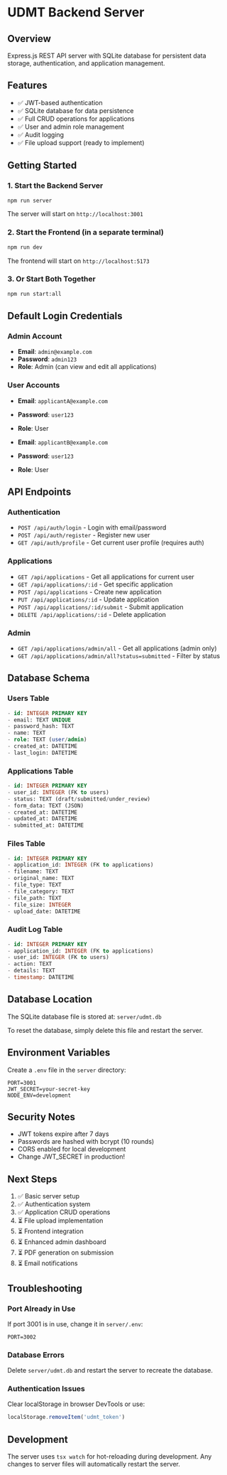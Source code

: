# UDMT Backend Server

## Overview
Express.js REST API server with SQLite database for persistent data storage, authentication, and application management.

## Features
- ✅ JWT-based authentication
- ✅ SQLite database for data persistence
- ✅ Full CRUD operations for applications
- ✅ User and admin role management
- ✅ Audit logging
- ✅ File upload support (ready to implement)

## Getting Started

### 1. Start the Backend Server
```bash
npm run server
```

The server will start on `http://localhost:3001`

### 2. Start the Frontend (in a separate terminal)
```bash
npm run dev
```

The frontend will start on `http://localhost:5173`

### 3. Or Start Both Together
```bash
npm run start:all
```

## Default Login Credentials

### Admin Account
- **Email**: `admin@example.com`
- **Password**: `admin123`
- **Role**: Admin (can view and edit all applications)

### User Accounts
- **Email**: `applicantA@example.com`
- **Password**: `user123`
- **Role**: User

- **Email**: `applicantB@example.com`
- **Password**: `user123`
- **Role**: User

## API Endpoints

### Authentication
- `POST /api/auth/login` - Login with email/password
- `POST /api/auth/register` - Register new user
- `GET /api/auth/profile` - Get current user profile (requires auth)

### Applications
- `GET /api/applications` - Get all applications for current user
- `GET /api/applications/:id` - Get specific application
- `POST /api/applications` - Create new application
- `PUT /api/applications/:id` - Update application
- `POST /api/applications/:id/submit` - Submit application
- `DELETE /api/applications/:id` - Delete application

### Admin
- `GET /api/applications/admin/all` - Get all applications (admin only)
- `GET /api/applications/admin/all?status=submitted` - Filter by status

## Database Schema

### Users Table
```sql
- id: INTEGER PRIMARY KEY
- email: TEXT UNIQUE
- password_hash: TEXT
- name: TEXT
- role: TEXT (user/admin)
- created_at: DATETIME
- last_login: DATETIME
```

### Applications Table
```sql
- id: INTEGER PRIMARY KEY
- user_id: INTEGER (FK to users)
- status: TEXT (draft/submitted/under_review)
- form_data: TEXT (JSON)
- created_at: DATETIME
- updated_at: DATETIME
- submitted_at: DATETIME
```

### Files Table
```sql
- id: INTEGER PRIMARY KEY
- application_id: INTEGER (FK to applications)
- filename: TEXT
- original_name: TEXT
- file_type: TEXT
- file_category: TEXT
- file_path: TEXT
- file_size: INTEGER
- upload_date: DATETIME
```

### Audit Log Table
```sql
- id: INTEGER PRIMARY KEY
- application_id: INTEGER (FK to applications)
- user_id: INTEGER (FK to users)
- action: TEXT
- details: TEXT
- timestamp: DATETIME
```

## Database Location
The SQLite database file is stored at: `server/udmt.db`

To reset the database, simply delete this file and restart the server.

## Environment Variables
Create a `.env` file in the `server` directory:

```env
PORT=3001
JWT_SECRET=your-secret-key
NODE_ENV=development
```

## Security Notes
- JWT tokens expire after 7 days
- Passwords are hashed with bcrypt (10 rounds)
- CORS enabled for local development
- Change JWT_SECRET in production!

## Next Steps
1. ✅ Basic server setup
2. ✅ Authentication system
3. ✅ Application CRUD operations
4. ⏳ File upload implementation
5. ⏳ Frontend integration
6. ⏳ Enhanced admin dashboard
7. ⏳ PDF generation on submission
8. ⏳ Email notifications

## Troubleshooting

### Port Already in Use
If port 3001 is in use, change it in `server/.env`:
```env
PORT=3002
```

### Database Errors
Delete `server/udmt.db` and restart the server to recreate the database.

### Authentication Issues
Clear localStorage in browser DevTools or use:
```javascript
localStorage.removeItem('udmt_token')
```

## Development
The server uses `tsx watch` for hot-reloading during development. Any changes to server files will automatically restart the server.
